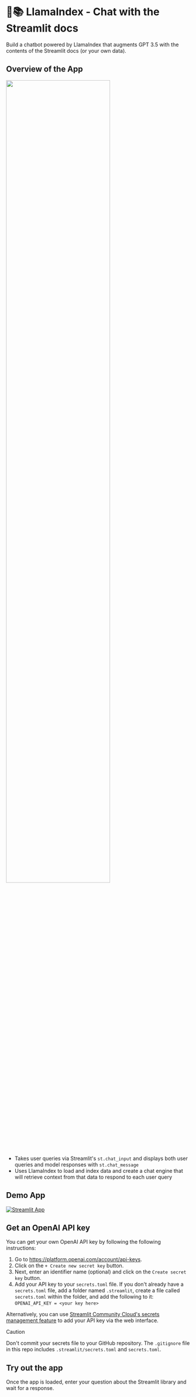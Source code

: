 # 🦙📚 LlamaIndex - Chat with the Streamlit docs

Build a chatbot powered by LlamaIndex that augments GPT 3.5 with the contents of the Streamlit docs (or your own data).

## Overview of the App

<img src="app.png" width="75%">

- Takes user queries via Streamlit's `st.chat_input` and displays both user queries and model responses with `st.chat_message`
- Uses LlamaIndex to load and index data and create a chat engine that will retrieve context from that data to respond to each user query

## Demo App

[![Streamlit App](https://static.streamlit.io/badges/streamlit_badge_black_white.svg)](https://llamaindex-chat-with-docs.streamlit.app/)

## Get an OpenAI API key

You can get your own OpenAI API key by following the following instructions:
1. Go to https://platform.openai.com/account/api-keys.
2. Click on the `+ Create new secret key` button.
3. Next, enter an identifier name (optional) and click on the `Create secret key` button.
4. Add your API key to your `secrets.toml` file. If you don't already have a `secrets.toml` file, add a folder named `.streamlit`, create a file called `secrets.toml` within the folder, and add the following to it:
``` OPENAI_API_KEY = <your key here> ```
   
Alternatively, you can use [Streamlit Community Cloud's secrets management feature](https://docs.streamlit.io/deploy/streamlit-community-cloud/deploy-your-app/secrets-management) to add your API key via the web interface.

> [!CAUTION]
> Don't commit your secrets file to your GitHub repository. The `.gitignore` file in this repo includes `.streamlit/secrets.toml` and `secrets.toml`. 

## Try out the app

Once the app is loaded, enter your question about the Streamlit library and wait for a response.
